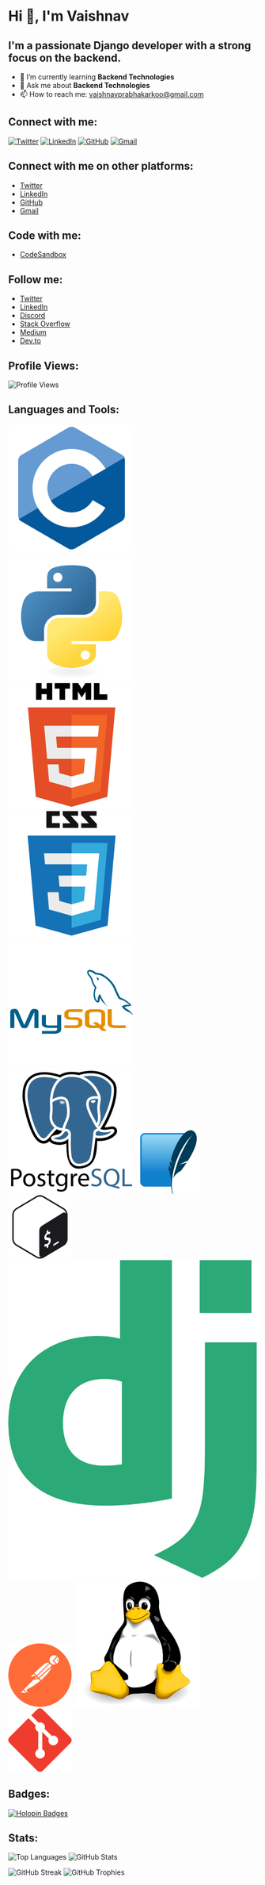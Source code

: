 # Hi 👋, I'm Vaishnav

## I'm a passionate Django developer with a strong focus on the backend.

- 🌱 I’m currently learning **Backend Technologies**
- 💬 Ask me about **Backend Technologies**
- 📫 How to reach me: [vaishnavprabhakarkoo@gmail.com](mailto:vaishnavprabhakarkoo@gmail.com)

## Connect with me:
[![Twitter](https://img.shields.io/badge/Twitter-1DA1F2?style=for-the-badge&logo=twitter&logoColor=white)](https://twitter.com/vaishnavprabhakar)
[![LinkedIn](https://img.shields.io/badge/LinkedIn-0077B5?style=for-the-badge&logo=linkedin&logoColor=white)](https://www.linkedin.com/in/vaishnav-prabhakar)
[![GitHub](https://img.shields.io/badge/GitHub-100000?style=for-the-badge&logo=github&logoColor=white)](https://github.com/vaishnavprabhakar)
[![Gmail](https://img.shields.io/badge/-Gmail-%23333?style=for-the-badge&logo=gmail&logoColor=white)](mailto:vaishnavprabhakarkoo@gmail.com)

## Connect with me on other platforms:
- [Twitter](https://twitter.com/vaishnavprabhakar)
- [LinkedIn](https://www.linkedin.com/in/vaishnav-prabhakar)
- [GitHub](https://github.com/vaishnavprabhakar)
- [Gmail](mailto:vaishnavprabhakarkoo@gmail.com)

## Code with me:
- [CodeSandbox](https://codesandbox.com/vaishnavprabhakar)

## Follow me:
- [Twitter](https://twitter.com/vaishnavprabhakar)
- [LinkedIn](https://www.linkedin.com/in/vaishnav-prabhakar)
- [Discord](https://discord.gg/leetcode)
- [Stack Overflow](https://stackoverflow.com/users/19803892/vaishnav-prabhakar)
- [Medium](https://medium.com/@vaishnavprabhakarkoo)
- [Dev.to](https://dev.to/vaishnavprabhakar)

## Profile Views:
![Profile Views](https://komarev.com/ghpvc/?username=vaishnavprabhakar&label=Profile%20views&color=0e75b6&style=flat)

## Languages and Tools:
![C](https://raw.githubusercontent.com/teamedwardforever/Readme-Generator/71f25dd8b98329b168142a6b782a107b75eab178/svg/Skills/Languages/c-original.svg)
![Python](https://raw.githubusercontent.com/teamedwardforever/Readme-Generator/71f25dd8b98329b168142a6b782a107b75eab178/svg/Skills/Languages/python-original.svg)
![HTML](https://raw.githubusercontent.com/teamedwardforever/Readme-Generator/71f25dd8b98329b168142a6b782a107b75eab178/svg/Skills/Frontend/html5-original-wordmark.svg)
![CSS](https://raw.githubusercontent.com/teamedwardforever/Readme-Generator/71f25dd8b98329b168142a6b782a107b75eab178/svg/Skills/Frontend/css3-original-wordmark.svg)
![MySQL](https://raw.githubusercontent.com/teamedwardforever/Readme-Generator/71f25dd8b98329b168142a6b782a107b75eab178/svg/Skills/Database/mysql-original-wordmark.svg)
![PostgreSQL](https://raw.githubusercontent.com/teamedwardforever/Readme-Generator/71f25dd8b98329b168142a6b782a107b75eab178/svg/Skills/Database/postgresql-original-wordmark.svg)
![SQLite](https://raw.githubusercontent.com/teamedwardforever/Readme-Generator/71f25dd8b98329b168142a6b782a107b75eab178/svg/Skills/Database/sqlite-icon.svg)
![GNU Bash](https://raw.githubusercontent.com/teamedwardforever/Readme-Generator/71f25dd8b98329b168142a6b782a107b75eab178/svg/Skills/Devops/gnu_bash-icon.svg)
![Django](https://raw.githubusercontent.com/teamedwardforever/Readme-Generator/71f25dd8b98329b168142a6b782a107b75eab178/svg/Skills/Framework/django.svg)
![Postman](https://raw.githubusercontent.com/teamedwardforever/Readme-Generator/71f25dd8b98329b168142a6b782a107b75eab178/svg/Skills/Software/getpostman-icon.svg)
![Linux](https://raw.githubusercontent.com/teamedwardforever/Readme-Generator/71f25dd8b98329b168142a6b782a107b75eab178/svg/Skills/Other/linux-original.svg)
![Git](https://raw.githubusercontent.com/teamedwardforever/Readme-Generator/71f25dd8b98329b168142a6b782a107b75eab178/svg/Skills/Other/git-scm-icon.svg)

## Badges:
[![Holopin Badges](https://holopin.me/@vaishnavprabhakar#)](https://holopin.io/@vaishnavprabhakar# "Hactober Fest Free Badges")

## Stats:
![Top Languages](https://github-readme-stats.vercel.app/api/top-langs/?username=vaishnavprabhakar&layout=compact&theme=cobalt)
![GitHub Stats](https://github-readme-stats.vercel.app/api?username=vaishnavprabhakar&show_icons=true&locale=en&theme=)

![GitHub Streak](https://github-readme-streak-stats.herokuapp.com/?user=vaishnavprabhakar&theme=dark)
![GitHub Trophies](https://github-profile-trophy.vercel.app/?username=vaishnavprabhakar&theme=tokyonight)
